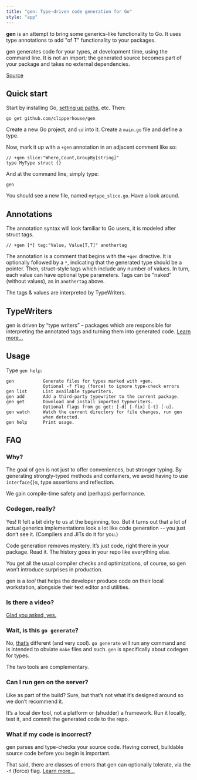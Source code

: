 ```yaml
---
title: "gen: Type-driven code generation for Go"
style: "app"
---
```


**gen** is an attempt to bring some generics-like functionality to Go. It uses type annotations to add "of T" functionality to your packages.

gen generates code for your types, at development time, using the command line. It is not an import; the generated source becomes part of your package and takes no external dependencies.

[Source](https://github.com/clipperhouse/gen)

## Quick start

Start by installing Go, [setting up paths](http://golang.org/doc/code.html), etc. Then:

	go get github.com/clipperhouse/gen

Create a new Go project, and `cd` into it. Create a `main.go` file and define a type.

Now, mark it up with a `+gen` annotation in an adjacent comment like so:

	// +gen slice:"Where,Count,GroupBy[string]"
	type MyType struct {}

And at the command line, simply type:

	gen

You should see a new file, named `mytype_slice.go`. Have a look around.

## Annotations

The annotation syntax will look familiar to Go users, it is modeled after struct tags.

	// +gen [*] tag:"Value, Value[T,T]" anothertag

The annotation is a comment that begins with the `+gen` directive. It is optionally followed by a `*`, indicating that the generated type should be a pointer. Then, struct-style tags which include any number of values. In turn, each value can have optional type parameters. Tags can be "naked" (without values), as in `anothertag` above.

The tags & values are interpreted by TypeWriters.

## TypeWriters

gen is driven by “type writers” – packages which are responsible for interpreting the annotated tags and turning them into generated code. [Learn more...](/gen/typewriters/)

## Usage

Type `gen help`:

	gen           Generate files for types marked with +gen.
	              Optional -f flag (force) to ignore type-check errors
	gen list      List available typewriters.
	gen add       Add a third-party typewriter to the current package.
	gen get       Download and install imported typewriters. 
	              Optional flags from go get: [-d] [-fix] [-t] [-u].
	gen watch     Watch the current directory for file changes, run gen
	              when detected. 
	gen help      Print usage.

## FAQ

### Why?

The goal of gen is not just to offer conveniences, but stronger typing. By generating strongly-typed methods and containers, we avoid having to use `interface{}`s, type assertions and reflection.

We gain compile-time safety and (perhaps) performance.

### Codegen, really?

Yes! It felt a bit dirty to us at the beginning, too. But it turns out that a lot of actual generics implementations look a lot like code generation -- you just don’t see it. (Compilers and JITs do it for you.)

Code generation removes mystery. It’s just code, right there in your package. Read it. The history goes in your repo like everything else.

You get all the usual compiler checks and optimizations, of course, so gen won’t introduce surprises in production.

gen is a *tool* that helps the developer produce code on their local workstation, alongside their text editor and utilities.

### Is there a video?

[Glad you asked, yes.](https://www.youtube.com/watch?v=KY8OXFi3CDU)

### Wait, is this `go generate`?

No, [that’s](https://docs.google.com/document/d/1V03LUfjSADDooDMhe-_K59EgpTEm3V8uvQRuNMAEnjg/edit) different (and very cool). `go generate` will run any command and is intended to obviate `make` files and such. `gen` is specifically about codegen for types.

The two tools are complementary.

### Can I run gen on the server?

Like as part of the build? Sure, but that’s not what it’s designed around so we don’t recommend it.

It’s a local dev tool, not a platform or (shudder) a framework. Run it locally, test it, and commit the generated code to the repo.

### What if my code is incorrect?

gen parses and type-checks your source code. Having correct, buildable source code before you begin is important.

That said, there are classes of errors that gen can optionally tolerate, via the `-f` (force) flag. [Learn more...](/gen/force/)
